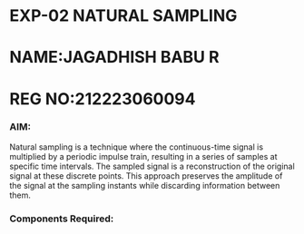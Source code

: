 # EXP-02 NATURAL SAMPLING
# NAME:JAGADHISH BABU R
# REG NO:212223060094

### AIM:

Natural sampling is a technique where the continuous-time signal is multiplied by a periodic impulse train, resulting in a series of samples at specific time intervals. The sampled signal is a reconstruction of the original signal at these discrete points. This approach preserves the amplitude of the signal at the sampling instants while discarding information between them.

### Components Required:

 



